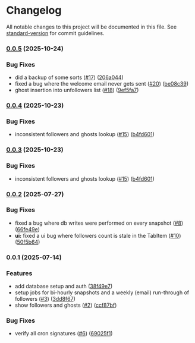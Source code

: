 # Changelog

All notable changes to this project will be documented in this file. See [standard-version](https://github.com/conventional-changelog/standard-version) for commit guidelines.

### [0.0.5](https://github.com/kaf-lamed-beyt/ghosted/compare/v0.0.4...v0.0.5) (2025-10-24)


### Bug Fixes

* did a backup of some sorts  ([#17](https://github.com/kaf-lamed-beyt/ghosted/issues/17)) ([206a044](https://github.com/kaf-lamed-beyt/ghosted/commit/206a044b5eca4dfe0507d42708e0effc6e84f80b))
* fixed a bug where the welcome email never gets sent ([#20](https://github.com/kaf-lamed-beyt/ghosted/issues/20)) ([be08c39](https://github.com/kaf-lamed-beyt/ghosted/commit/be08c39d32b6d1914649555befc48da6173e15a5))
* ghost insertion into unfollowers list ([#18](https://github.com/kaf-lamed-beyt/ghosted/issues/18)) ([9ef5fa7](https://github.com/kaf-lamed-beyt/ghosted/commit/9ef5fa77042faedc7f76d226ddc81647adc423dd))

### [0.0.4](https://github.com/kaf-lamed-beyt/ghosted/compare/v0.0.2...v0.0.4) (2025-10-23)


### Bug Fixes

* inconsistent followers and ghosts lookup ([#15](https://github.com/kaf-lamed-beyt/ghosted/issues/15)) ([b4fd601](https://github.com/kaf-lamed-beyt/ghosted/commit/b4fd601d3395e0afc302fa0ce86117d4e2bd4ed0))

### [0.0.3](https://github.com/kaf-lamed-beyt/ghosted/compare/v0.0.2...v0.0.3) (2025-10-23)


### Bug Fixes

* inconsistent followers and ghosts lookup ([#15](https://github.com/kaf-lamed-beyt/ghosted/issues/15)) ([b4fd601](https://github.com/kaf-lamed-beyt/ghosted/commit/b4fd601d3395e0afc302fa0ce86117d4e2bd4ed0))

### [0.0.2](https://github.com/kaf-lamed-beyt/ghosted/compare/v0.0.1...v0.0.2) (2025-07-27)


### Bug Fixes

* fixed a bug where db writes were performed on every snapshot ([#8](https://github.com/kaf-lamed-beyt/ghosted/issues/8)) ([66fe49e](https://github.com/kaf-lamed-beyt/ghosted/commit/66fe49e27fa7a69a6982d59b260f23560515fc06))
* **ui:** fixed a ui bug where followers count is stale in the TabItem ([#10](https://github.com/kaf-lamed-beyt/ghosted/issues/10)) ([50f5b64](https://github.com/kaf-lamed-beyt/ghosted/commit/50f5b641ff8bd46fe9a761c820b0f073bda60412))

### 0.0.1 (2025-07-14)


### Features

* add database setup and auth ([38f49e7](https://github.com/kaf-lamed-beyt/ghosted/commit/38f49e7a1307e1080611b39262ca2f93a26dddd1))
* setup jobs for bi-hourly snapshots and a weekly (email) run-through of followers ([#3](https://github.com/kaf-lamed-beyt/ghosted/issues/3)) ([3dd8f67](https://github.com/kaf-lamed-beyt/ghosted/commit/3dd8f67e0f2b1384be3cd08c43c00de31240fee1))
* show followers and ghosts ([#2](https://github.com/kaf-lamed-beyt/ghosted/issues/2)) ([ccf87bf](https://github.com/kaf-lamed-beyt/ghosted/commit/ccf87bf5f701a7d834820e977c6adac2b7da5b64))


### Bug Fixes

* verify all cron signatures ([#6](https://github.com/kaf-lamed-beyt/ghosted/issues/6)) ([69025f1](https://github.com/kaf-lamed-beyt/ghosted/commit/69025f1d05d343915c95c0213356d772a5177ab5))
